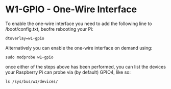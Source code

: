 <!--
---
name: 1-WIRE
class: interface
type: pinout
description: Raspberry Pi One-Wire pins
url: https://www.raspberrypi.org/documentation/hardware/raspberrypi/dpi/
pin:
  'bcm0':
    name: Data
-->
# W1-GPIO - One-Wire Interface

To enable the one-wire interface you need to add the following line to /boot/config.txt, beofre rebooting your Pi:

```
dtoverlay=w1-gpio
```

Alternatively you can enable the one-wire interface on demand using:

```
sudo modprobe w1-gpio
```

once either of the steps above has been performed, you can list the devices your Raspberry Pi can probe via (by default) GPIO4, like so:

```
ls /sys/bus/w1/devices/
```
